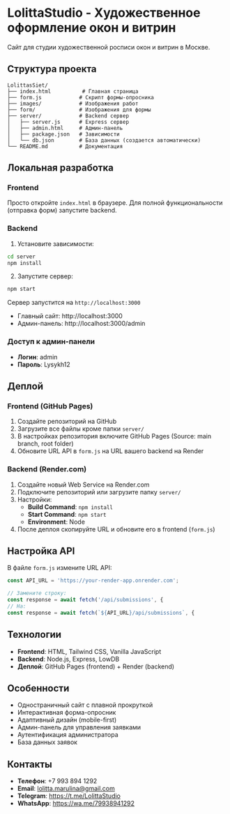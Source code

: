 # LolittaStudio - Художественное оформление окон и витрин

Сайт для студии художественной росписи окон и витрин в Москве.

## Структура проекта

```
LolittasSiet/
├── index.html          # Главная страница
├── form.js            # Скрипт формы-опросника
├── images/            # Изображения работ
├── form/              # Изображения для формы
├── server/            # Backend сервер
│   ├── server.js      # Express сервер
│   ├── admin.html     # Админ-панель
│   ├── package.json   # Зависимости
│   └── db.json        # База данных (создается автоматически)
└── README.md          # Документация
```

## Локальная разработка

### Frontend

Просто откройте `index.html` в браузере. Для полной функциональности (отправка форм) запустите backend.

### Backend

1. Установите зависимости:
```bash
cd server
npm install
```

2. Запустите сервер:
```bash
npm start
```

Сервер запустится на `http://localhost:3000`

- Главный сайт: http://localhost:3000
- Админ-панель: http://localhost:3000/admin

### Доступ к админ-панели

- **Логин**: admin
- **Пароль**: Lysykh12

## Деплой

### Frontend (GitHub Pages)

1. Создайте репозиторий на GitHub
2. Загрузите все файлы кроме папки `server/`
3. В настройках репозитория включите GitHub Pages (Source: main branch, root folder)
4. Обновите URL API в `form.js` на URL вашего backend на Render

### Backend (Render.com)

1. Создайте новый Web Service на Render.com
2. Подключите репозиторий или загрузите папку `server/`
3. Настройки:
   - **Build Command**: `npm install`
   - **Start Command**: `npm start`
   - **Environment**: Node
4. После деплоя скопируйте URL и обновите его в frontend (`form.js`)

## Настройка API

В файле `form.js` измените URL API:

```javascript
const API_URL = 'https://your-render-app.onrender.com';

// Замените строку:
const response = await fetch('/api/submissions', {
// На:
const response = await fetch(`${API_URL}/api/submissions`, {
```

## Технологии

- **Frontend**: HTML, Tailwind CSS, Vanilla JavaScript
- **Backend**: Node.js, Express, LowDB
- **Деплой**: GitHub Pages (frontend) + Render (backend)

## Особенности

- Одностраничный сайт с плавной прокруткой
- Интерактивная форма-опросник
- Адаптивный дизайн (mobile-first)
- Админ-панель для управления заявками
- Аутентификация администратора
- База данных заявок

## Контакты

- **Телефон**: +7 993 894 1292
- **Email**: lolitta.marulina@gmail.com
- **Telegram**: https://t.me/LolittaStudio
- **WhatsApp**: https://wa.me/79938941292
